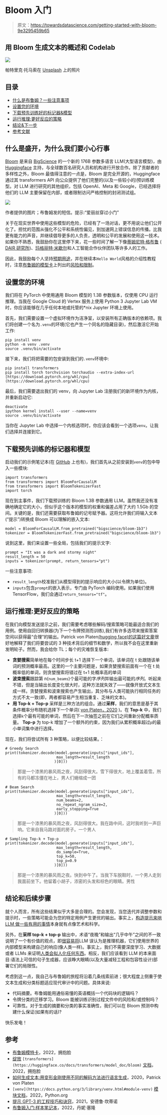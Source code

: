 # Bloom 入门

> 原文：<https://towardsdatascience.com/getting-started-with-bloom-9e3295459b65>

## 用 Bloom 生成文本的概述和 Codelab

![](img/9db8cf60a036fb6530db733b4916c10a.png)

帕特里克·托马索在 [Unsplash](https://unsplash.com/s/photos/text?utm_source=unsplash&utm_medium=referral&utm_content=creditCopyText) 上的照片

## 目录

*   [什么是布鲁姆？一些注意事项](#9e12)
*   [设置您的环境](#9b20)
*   [下载预先训练好的标记器&模型](#3e75)
*   [运行推理:更好反应的策略](#83a2)
*   [结论&下一步](#b4a4)
*   [参考文献](#0624)

## 什么是盛开，为什么我们要小心行事

[Bloom](https://huggingface.co/bigscience/bloom) 是来自 [BigScience](https://bigscience.huggingface.co/) 的一个新的 176B 参数多语言 LLM(大型语言模型)，由 [Huggingface](https://huggingface.co/) 主持，与全球数百名研究人员和机构进行开放合作。除了贡献者的多样性之外，Bloom 最值得注意的一点是，Bloom 是完全开源的，Huggingface 通过其 transformers API 向公众提供了他们完整的(以及一些较小的)预训练模型。对 LLM 进行研究的其他组织，包括 OpenAI、Meta 和 Google，已经选择将他们的 LLM 主要保留在内部，或者限制访问严格控制的封闭测试组。

![](img/58d930dd7db2101fed059e50cc273ce7.png)

作者提供的图片；布鲁姆发的短信。提示:“爱丽丝穿过小门”

关于在现实世界中使用这些模型的危险，已经有了一场对话，更不用说让他们公开化了。担忧的范围从强化不公平和系统性偏见，到加速网上错误信息的传播。比我更有能力的声音，并继续倡导更多的人负责，透明和公平的发展和使用这一技术。如果你不熟悉，我鼓励你在这里停下来，花一些时间了解一下像[蒂姆尼特·格布鲁](https://twitter.com/timnitGebru) ( [DAIR 研究所](https://www.dair-institute.org/))、[玛格丽特·米歇尔](https://twitter.com/mmitchell_ai)和人工智能合作伙伴团队等许多人的工作。

因此，我鼓励每个人坚持[预期用途](https://huggingface.co/bigscience/bloom#intended-use)，并在继续本`Hello World`风格的介绍性教程时，注意[布鲁姆的模型卡](https://huggingface.co/bigscience/bloom)上列出的[风险和限制](https://huggingface.co/bigscience/bloom#risks-and-limitations)。

## 设置您的环境

我们将在 PyTorch 中使用通用 Bloom 模型的 1.3B 参数版本，仅使用 CPU 运行推理。当我在 Google Cloud 的 Vertex 服务上使用 Python 3 Jupyter Lab VM 时，你应该能够在几乎任何本地或托管的*nix Jupyter 环境上使用。

首先，我们需要设置一个虚拟环境作为洁净室，以安装所有正确版本的依赖项。我们将创建一个名为`.venv`的环境(它也产生一个同名的隐藏目录)，然后激活它开始工作:

```
pip install venv
python -m venv .venv
source .venv/bin/activate
```

接下来，我们将把需要的包安装到我们的`.venv`环境中:

```
pip install transformers
pip install torch torchvision torchaudio --extra-index-url [https://download.pytorch.org/whl/cpu](https://download.pytorch.org/whl/cpu)
```

最后，我们需要退出我们的 venv，向 Jupyter Lab 注册我们的新环境作为内核，并重新启动它:

```
deactivate
ipython kernel install --user --name=venv
source .venv/bin/activate
```

当你在 Jupyter Lab 中选择一个内核选项时，你应该会看到一个选项`venv`。让我们选择并连接到它。

## 下载预先训练的标记器和模型

启动我们的示例笔记本(在 [GitHub](https://github.com/dptrsa-300/start_with_bloom/blob/main/bloomex_nb.ipynb) 上也有)，我们首先从之前安装到`venv`的包中导入一些模块:

```
import transformers
from transformers import BloomForCausalLM
from transformers import BloomTokenizerFast
import torch
```

现在到主事件，我们下载预训练的 Bloom 1.3B 参数通用 LLM。虽然我还没有准确地确定它的大小，但似乎这个版本的模型的权重和偏差占用了大约 1.5Gb 的空间。关键的是，我们还需要获取布鲁姆的记号赋予器。这将允许我们将输入文本(“提示”)转换成 Bloom 可以理解的嵌入文本:

```
model = BloomForCausalLM.from_pretrained("bigscience/bloom-1b3")
tokenizer = BloomTokenizerFast.from_pretrained("bigscience/bloom-1b3")
```

说到这里，我们来设置一些全局，包括我们的提示文字:

```
prompt = "It was a dark and stormy night"
result_length = 50
inputs = tokenizer(prompt, return_tensors="pt")
```

一些注意事项:

*   `result_length`校准我们从模型得到的提示响应的大小(以令牌为单位)。
*   `inputs`包含`prompt`的嵌入表示，专门由 PyTorch 编码使用。如果我们使用 TensorFlow，我们会通过`return_tensors="tf"`。

## 运行推理:更好反应的策略

在我们向模型发送提示之前，我们需要考虑哪些解码/搜索策略可能最适合我们的用例。使用自回归转换器(为下一个令牌预测而训练),我们有许多选项来搜索答案空间以获得最“合理”的输出。Patrick von Platen[(hugging face)的这篇](https://huggingface.co/patrickvonplaten)[好文章](https://huggingface.co/blog/how-to-generate)很好地解释了我们将要尝试的 3 种技术背后的细节和数学，所以我不会在这里重新发明轮子。然而，我会给你 TL；每个的灾难恢复版本:

*   **贪婪搜索**简单地在每个时间步长 t+1 选择下一个单词，该单词在 t 处跟随该单词的预测概率最高。这里的一个主要问题是，如果贪婪搜索前面有一个在 t 处概率低的单词，则贪婪搜索将错过在 t+1 处概率高的单词
*   **波束搜索**跟踪第 n(`num_beams`)个最可能的字*序列*并输出最可能的*序列*。听起来不错，但是当输出长度变化很大时，这种方法就失效了——就像开放式文本生成一样。贪婪搜索和波束搜索也产生输出，其分布与人类可能执行相同任务的方式不太一致(即，两者都容易产生相当重复、乏味的文本)。
*   **用 Top-k + Top-p** 采样是三种方法的组合。通过**采样**，我们的意思是基于其条件概率分布随机选择下一个单词( [von Platen，2020](https://huggingface.co/blog/how-to-generate#sampling) )。在 **Top-k** 中，我们选择`k`个最有可能的单词，然后在下一次抽签之前在它们之间重新分配概率质量。 **Top-p** 为 top-k 增加了一个额外的约束，因为我们从累积概率超过`p`的最小单词集中进行选择。

现在，我们将尝试所有 3 种策略，以便比较结果。：

```
# Greedy Search
print(tokenizer.decode(model.generate(inputs["input_ids"], 
                       max_length=result_length
                      )[0]))
```

> 那是一个漆黑的暴风雨之夜，风刮得很大。雪下得很大，地上覆盖着雪。所有的马都冻僵在地上，男人们蜷缩成一团

```
# Beam Search
print(tokenizer.decode(model.generate(inputs["input_ids"],
                       max_length=result_length, 
                       num_beams=2, 
                       no_repeat_ngram_size=2,
                       early_stopping=True
                      )[0]))
```

> 那是一个漆黑的暴风雨之夜，风刮得很大。我在路中间，这时我听到一声巨响。它来自我马路对面的房子。一个男人

```
# Sampling Top-k + Top-p
print(tokenizer.decode(model.generate(inputs["input_ids"],
                       max_length=result_length, 
                       do_sample=True, 
                       top_k=50, 
                       top_p=0.9
                      )[0]))
```

> 那是一个漆黑的暴风雨之夜。快到中午了。当我下车脱鞋时，一个男人走到我面前坐下。他留着小胡子，浓密的头发和棕色的眼睛。男性

## 结论和后续步骤

就个人而言，所有这些结果似乎大多是合理的。您会发现，当您迭代并调整参数和提示时，一些策略可能会为您的特定用例产生更优的输出。事实上，[构造提示来哄 LLM 做一些有用的事情](https://blog.andrewcantino.com/blog/2021/04/21/prompt-engineering-tips-and-tricks/)本身就有点像艺术和科学。

另外，在**采样 top-k + top-p** 输出中，术语“夜晚”和输出“几乎中午”之间的不一致说明了一个有价值的观点，即[很容易将](https://www.washingtonpost.com/technology/2022/06/11/google-ai-lamda-blake-lemoine/)LLM 误认为是推理机器，它们使用世界的内部模型来构建自己的响应(像人类一样)。事实上，我们不需要深度学习、大数据或者 LLMs 来证明[人类会拟人化任何东西](https://99percentinvisible.org/episode/the-eliza-effect/)。相反，我们应该看到 LLM 的本来面目:语法上可信的句子生成器，应该睁大眼睛(以及大量减轻工程和包容性设计)部署它们的局限性。

考虑到这一点，我自己与布鲁姆的旅程将沿着几条线索前进；很大程度上侧重于使文本生成和分类标题适应现代审计中的问题。具体来说:

*   代码摘要。布鲁姆能用通俗易懂的英语概括一个代码块的逻辑吗？
*   令牌分类的迁移学习。Bloom 能被训练识别过程文件中的风险和/或控制吗？
*   可靠性。对于生成的摘要和分类的事实准确性，我们可以在 Bloom 预测中构建什么保证(如果有的话)?

快乐发电！

## 参考

*   [布鲁姆模特卡](https://huggingface.co/bigscience/bloom-1b3)，2022，拥抱脸
*   [绽放](https://huggingface.co/docs/transformers/model_doc/bloom) `[transformers](https://huggingface.co/docs/transformers/model_doc/bloom)` [文档](https://huggingface.co/docs/transformers/model_doc/bloom)，2022，拥抱脸
*   [如何生成文本:用变形金刚使用不同的解码方法进行语言生成](https://huggingface.co/blog/how-to-generate)，2020，Patrick von Platen
*   `[venv](https://docs.python.org/3/library/venv.html#module-venv)` [模块文档](https://docs.python.org/3/library/venv.html#module-venv)，2022，Python.org
*   [提示 GPT-3 的工程技巧和诀窍](https://blog.andrewcantino.com/blog/2021/04/21/prompt-engineering-tips-and-tricks/)，2021，安德鲁·坎蒂诺
*   [布鲁姆入门:样本笔记本](https://github.com/dptrsa-300/start_with_bloom/blob/main/bloomex_nb.ipynb)，2022，丹妮·塞隆